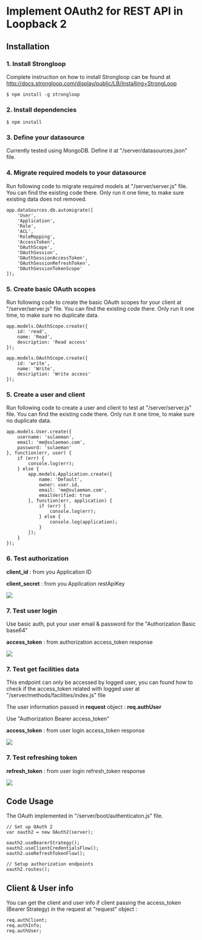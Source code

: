 Implement OAuth2 for REST API in Loopback 2
==========================

## Installation

### 1. Install Strongloop
Complete instruction on how to install Strongloop can be found at http://docs.strongloop.com/display/public/LB/Installing+StrongLoop
```
$ npm install -g strongloop
```

### 2. Install dependencies
```
$ npm install
```

### 3. Define your datasource
Currently tested using MongoDB. Define it at "/server/datasources.json" file.

### 4. Migrate required models to your datasource
Run following code to migrate required models at "/server/server.js" file. You can find the existing code there. Only run it one time, to make sure existing data does not removed.
```
app.dataSources.db.automigrate([
    'User', 
    'Application', 
    'Role', 
    'ACL', 
    'RoleMapping', 
    'AccessToken', 
    'OAuthScope', 
    'OAuthSession', 
    'OAuthSessionAccessToken', 
    'OAuthSessionRefreshToken', 
    'OAuthSessionTokenScope'
]);
```

### 5. Create basic OAuth scopes
Run following code to create the basic OAuth scopes for your client at "/server/server.js" file. You can find the existing code there. Only run it one time, to make sure no duplicate data.
```
app.models.OAuthScope.create({
    id: 'read',
    name: 'Read',
    description: 'Read access'
});

app.models.OAuthScope.create({
    id: 'write',
    name: 'Write',
    description: 'Write access'
});
```

### 5. Create a user and client
Run following code to create a user and client to test at "/server/server.js" file. You can find the existing code there. Only run it one time, to make sure no duplicate data.
```
app.models.User.create({
    username: 'sulaeman',
    email: 'me@sulaeman.com',
    password: 'sulaeman'
}, function(err, user) {
    if (err) {
        console.log(err);
    } else {
        app.models.Application.create({
            name: 'Default',
            owner: user.id,
            email: 'me@sulaeman.com',
            emailVerified: true
        }, function(err, application) {
            if (err) {
                console.log(err);
            } else {
                console.log(application);
            }
        });
    }
});
```

### 6. Test authorization
<p><strong>client_id</strong> : from you Application ID</p>
<p><strong>client_secret</strong> : from you Application restApiKey</p>

<img src="https://dl.dropboxusercontent.com/u/1550865/loopback-api-base/Authorization.png">

### 7. Test user login
<p>Use basic auth, put your user email & password for the "Authorization Basic base64"</p>
<p><strong>access_token</strong> : from authorization access_token response</p>

<img src="https://dl.dropboxusercontent.com/u/1550865/loopback-api-base/User-Login.png">

### 7. Test get facilities data
<p>This endpoint can only be accessed by logged user, you can found how to check if the access_token related with logged user at "/server/methods/facilities/index.js" file</p>
<p>The user information passed in <strong>request</strong> object : <strong>req.authUser</strong></p>
<p>Use "Authorization Bearer access_token"</p>
<p><strong>access_token</strong> : from user login access_token response</p>

<img src="https://dl.dropboxusercontent.com/u/1550865/loopback-api-base/Get-Facilities.png">

### 7. Test refreshing token
<strong>refresh_token</strong> : from user login refresh_token response</p>

<img src="https://dl.dropboxusercontent.com/u/1550865/loopback-api-base/Refresh-Token.png">

## Code Usage
The OAuth implemented in "/server/boot/authenticaton.js" file.
```
// Set up OAuth 2
var oauth2 = new OAuth2(server);

oauth2.useBearerStrategy();
oauth2.useClientCredentialsFlow();
oauth2.useRefreshTokenFlow();

// Setup authorization endpoints
oauth2.routes();
```

## Client & User info
You can get the client and user info if client passing the access_token (Bearer Strategy) in the request at "request" object :
```
req.authClient;
req.authInfo;
req.authUser;
```